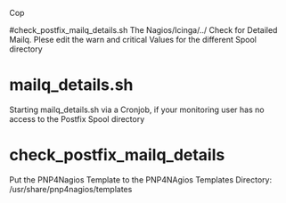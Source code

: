 
Cop

#check_postfix_mailq_details.sh
The Nagios/Icinga/../ Check for Detailed Mailq. Plese edit the warn and critical Values for the different Spool directory

# mailq_details.sh
Starting mailq_details.sh via a Cronjob, if your monitoring user has no access to the Postfix Spool directory

# check_postfix_mailq_details
Put the PNP4Nagios Template to the PNP4NAgios Templates Directory: /usr/share/pnp4nagios/templates
